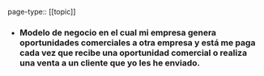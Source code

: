 page-type:: [[topic]]
- ### Modelo de negocio en el cual mi empresa genera oportunidades comerciales a otra empresa y está me paga cada vez que recibe una oportunidad comercial o realiza una venta a un cliente que yo les he enviado.



